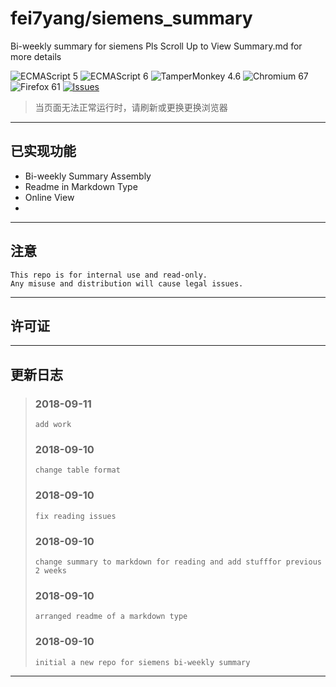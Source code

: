 # fei7yang/siemens_summary
Bi-weekly summary for siemens
Pls Scroll Up to View Summary.md for more details

![ECMAScript 5](https://img.shields.io/badge/ECMAScript_5-support-green.svg?longCache=true) ![ECMAScript 6](https://img.shields.io/badge/ECMAScript_6-pass-green.svg?longCache=true) ![TamperMonkey 4.6](https://img.shields.io/badge/TamperMonkey_4.6-pass-green.svg?longCache=true) ![Chromium 67](https://img.shields.io/badge/Chromium_67-pass-green.svg?longCache=true) ![Firefox 61](https://img.shields.io/badge/Firefox_61-pass-green.svg?longCache=true)
 [![Issues](https://img.shields.io/github/issues/fei7yang/siemens_summary.svg)](https://github.com/fei7yang/siemens_summary/issues)

> 当页面无法正常运行时，请刷新或更换更换浏览器


-----------------

## 已实现功能
+ Bi-weekly Summary Assembly
+ Readme in Markdown Type
+ Online View
+ 


-----------------

## 注意
    This repo is for internal use and read-only.
    Any misuse and distribution will cause legal issues.

-----------------

## 许可证


-----------------

## 更新日志
> ###  2018-09-11
>     add work
> ###  2018-09-10 
>     change table format
> ###  2018-09-10 
>     fix reading issues
> ###  2018-09-10 
>     change summary to markdown for reading and add stufffor previous 2 weeks
> ###  2018-09-10 
>     arranged readme of a markdown type
> ###  2018-09-10
>     initial a new repo for siemens bi-weekly summary

-----------------
